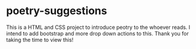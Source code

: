 # poetry-suggestions
This is a HTML and CSS project to introduce peotry to the whoever reads.
I intend to add bootstrap and more drop down actions to this.
Thank you for taking the time to view this!

